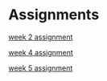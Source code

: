# Assignments

[week 2 assignment](https://github.com/IreneKerkers/Assignments/blob/master/Assignment_week_2.ipynb)

[week 4 assignment](https://github.com/IreneKerkers/Assignments/blob/master/Assignment_week_4%20(1).ipynb)

[week 5 assignment](https://github.com/IreneKerkers/Assignments/blob/master/Assignment_week_5.ipynb)
